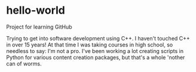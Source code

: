 # hello-world
Project for learning GitHub

Trying to get into software development using C++.  I haven't touched C++ in over 15 years! At that time I was taking courses in high school, so needless to say: I'm not a pro.  I've been working a lot creating scripts in Python for various content creation packages, but that's a whole 'nother can of worms.
